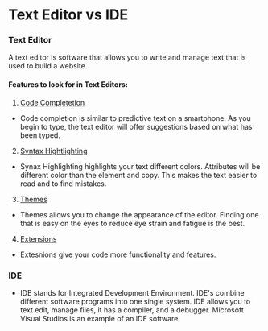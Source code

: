 # Text Editor vs IDE

### Text Editor
A text editor is software that allows you to write,and manage text that is used to build a website. 

#### Features to look for in Text Editors:
1. <u>Code Completetion</u>
  - Code completion is similar to predictive text on a smartphone. As you begin to type, the text editor will offer suggestions based on what has been typed.

2. <u>Syntax Hightlighting</u>
  - Synax Highlighting highlights your text different colors. Attributes will be different color than the element and copy. This makes the text easier to read and to find mistakes.

3. <u>Themes</u>
  - Themes allows you to change the appearance of the editor. Finding one that is easy on the eyes to reduce eye strain and fatigue is the best. 

4. <u>Extensions</u>
  - Extesnions give your code more functionality and features.

### IDE
* IDE stands for Integrated Development Environment. IDE's combine different software programs into one single system. IDE allows you to text edit, manage files, it has a compiler, and a debugger. Microsoft Visual Studios is an example of an IDE software. 
 
